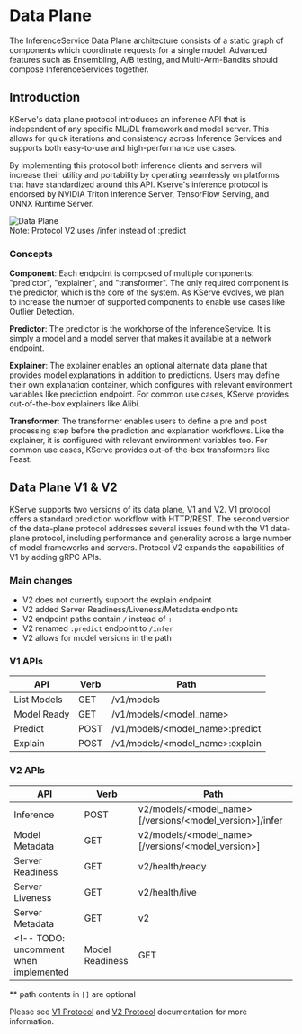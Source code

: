 # Data Plane
The InferenceService Data Plane architecture consists of a static graph of components which coordinate requests for a single model. Advanced features such as Ensembling, A/B testing, and Multi-Arm-Bandits should compose InferenceServices together.

## Introduction
KServe's data plane protocol introduces an inference API that is independent of any specific ML/DL framework and model server. This allows for quick iterations and consistency across Inference Services and supports both easy-to-use and high-performance use cases.

By implementing this protocol both inference clients and servers will increase their utility and 
portability by operating seamlessly on platforms that have standardized around this API. Kserve's inference protocol is endorsed by NVIDIA
Triton Inference Server, TensorFlow Serving, and ONNX Runtime Server.

![Data Plane](../../images/dataplane.jpg)
<br> Note: Protocol V2 uses /infer instead of :predict

### Concepts
**Component**: Each endpoint is composed of multiple components: "predictor", "explainer", and "transformer". The only required component is the predictor, which is the core of the system. As KServe evolves, we plan to increase the number of supported components to enable use cases like Outlier Detection.

**Predictor**: The predictor is the workhorse of the InferenceService. It is simply a model and a model server that makes it available at a network endpoint.

**Explainer**: The explainer enables an optional alternate data plane that provides model explanations in addition to predictions. Users may define their own explanation container, which configures with relevant environment variables like prediction endpoint. For common use cases, KServe provides out-of-the-box explainers like Alibi.

**Transformer**: The transformer enables users to define a pre and post processing step before the prediction and explanation workflows. Like the explainer, it is configured with relevant environment variables too. For common use cases, KServe provides out-of-the-box transformers like Feast.


## Data Plane V1 & V2

KServe supports two versions of its data plane, V1 and V2. V1 protocol offers a standard prediction workflow with HTTP/REST. The second version of the data-plane protocol addresses several issues found with the V1 data-plane protocol, including performance and generality across a large number of model frameworks and servers. Protocol V2 expands the capabilities of V1 by adding gRPC APIs. 

### Main changes

* V2 does not currently support the explain endpoint 
* V2 added Server Readiness/Liveness/Metadata endpoints
* V2 endpoint paths contain `/` instead of `:`
* V2 renamed `:predict` endpoint to `/infer`
* V2 allows for model versions in the path 


### V1 APIs

| API  | Verb | Path | 
| ------------- | ------------- | ------------- | 
| List Models | GET | /v1/models |
| Model Ready | GET   | /v1/models/\<model_name\>          | 
| Predict  | POST  | /v1/models/\<model_name\>:predict  | 
| Explain  | POST  | /v1/models/\<model_name\>:explain  | 

### V2 APIs

| API  | Verb | Path |
| ------------- | ------------- | ------------- | 
| Inference | POST | v2/models/\<model_name\>[/versions/\<model_version\>]/infer |
| Model Metadata | GET | v2/models/\<model_name\>[/versions/\<model_version\>] | 
| Server Readiness | GET | v2/health/ready |
| Server Liveness | GET | v2/health/live |
| Server Metadata | GET | v2 | 
<!-- TODO: uncomment when implemented | Model Readiness| GET   | v2/models/\<model_name\>[/versions/<model_version>]/ready | -->

** path contents in `[]` are optional

Please see [V1 Protocol](./v1_protocol.md) and [V2 Protocol](./v2_protocol.md) documentation for more information. 

